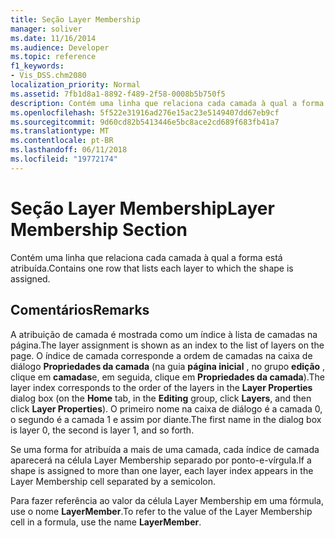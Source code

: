 ```yaml
---
title: Seção Layer Membership
manager: soliver
ms.date: 11/16/2014
ms.audience: Developer
ms.topic: reference
f1_keywords:
- Vis_DSS.chm2080
localization_priority: Normal
ms.assetid: 7fb1d8a1-8892-f489-2f58-0008b5b750f5
description: Contém uma linha que relaciona cada camada à qual a forma está atribuída.
ms.openlocfilehash: 5f522e31916ad276e15ac23e5149407dd67eb9cf
ms.sourcegitcommit: 9d60cd82b5413446e5bc8ace2cd689f683fb41a7
ms.translationtype: MT
ms.contentlocale: pt-BR
ms.lasthandoff: 06/11/2018
ms.locfileid: "19772174"
---
```

# <a name="layer-membership-section"></a><span data-ttu-id="547ec-103">Seção Layer Membership</span><span class="sxs-lookup"><span data-stu-id="547ec-103">Layer Membership Section</span></span>

<span data-ttu-id="547ec-104">Contém uma linha que relaciona cada camada à qual a forma está atribuída.</span><span class="sxs-lookup"><span data-stu-id="547ec-104">Contains one row that lists each layer to which the shape is assigned.</span></span>
  
## <a name="remarks"></a><span data-ttu-id="547ec-105">Comentários</span><span class="sxs-lookup"><span data-stu-id="547ec-105">Remarks</span></span>

<span data-ttu-id="547ec-106">A atribuição de camada é mostrada como um índice à lista de camadas na página.</span><span class="sxs-lookup"><span data-stu-id="547ec-106">The layer assignment is shown as an index to the list of layers on the page.</span></span> <span data-ttu-id="547ec-107">O índice de camada corresponde a ordem de camadas na caixa de diálogo **Propriedades da camada** (na guia **página inicial** , no grupo **edição** , clique em **camadas**e, em seguida, clique em **Propriedades da camada**).</span><span class="sxs-lookup"><span data-stu-id="547ec-107">The layer index corresponds to the order of the layers in the **Layer Properties** dialog box (on the **Home** tab, in the **Editing** group, click **Layers**, and then click **Layer Properties**).</span></span> <span data-ttu-id="547ec-108">O primeiro nome na caixa de diálogo é a camada 0, o segundo é a camada 1 e assim por diante.</span><span class="sxs-lookup"><span data-stu-id="547ec-108">The first name in the dialog box is layer 0, the second is layer 1, and so forth.</span></span>
  
<span data-ttu-id="547ec-109">Se uma forma for atribuída a mais de uma camada, cada índice de camada aparecerá na célula Layer Membership separado por ponto-e-vírgula.</span><span class="sxs-lookup"><span data-stu-id="547ec-109">If a shape is assigned to more than one layer, each layer index appears in the Layer Membership cell separated by a semicolon.</span></span>
  
<span data-ttu-id="547ec-110">Para fazer referência ao valor da célula Layer Membership em uma fórmula, use o nome **LayerMember**.</span><span class="sxs-lookup"><span data-stu-id="547ec-110">To refer to the value of the Layer Membership cell in a formula, use the name **LayerMember**.</span></span>
  


